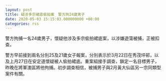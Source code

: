 ```yaml
---
layout: post
title: 疑涉多宗裙底偷拍案　警方拘24歲男子
date: 2020-05-03 15:15:03.000000000 +08:00
categories: rss
---
```


警方拘捕一名24歲男子，懷疑他涉及多宗偷拍裙底案，以涉嫌遊蕩被捕，正被扣查。

警方早前接到兩名分別25及21歲女子報案，分別表示於3月22日在秀茂坪邨，以及上月27日在安定道懷疑被人偷拍裙底。重案組接手調查，鎖定一名目標男子，昨晚在將軍澳區將他拘捕。初步調查相信，被捕男子與2月黃大仙區另一宗同類型案件有關。
